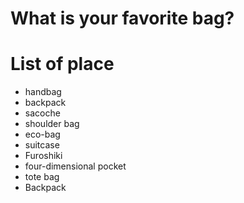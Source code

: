 # What is your favorite bag?

# List of place
- handbag
- backpack
- sacoche
- shoulder bag
- eco-bag
- suitcase  
- Furoshiki
- four-dimensional pocket
- tote bag
- Backpack
